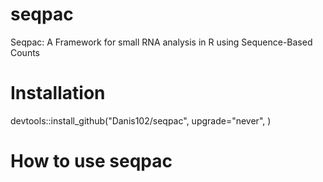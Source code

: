 # seqpac
Seqpac: A Framework for small RNA analysis in R using Sequence-Based Counts

# Installation
devtools::install_github("Danis102/seqpac", upgrade="never", )

# How to use seqpac
